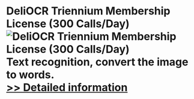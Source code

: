 # DeliOCR Triennium Membership License (300 Calls/Day)<br />![DeliOCR Triennium Membership License (300 Calls/Day)](https://mycommerce.akamaized.net/api/pimages/P300970148/BIG/300970148.PNG)<br />Text recognition, convert the image to words.<br />[>> Detailed information](https://secure.shareit.com/shareit/product.html?productid=300970148&affiliateid=200057808)